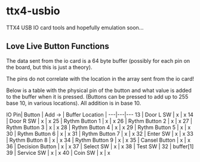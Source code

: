 # ttx4-usbio
TTX4 USB IO card tools and hopefully emulation soon...

## Love Live Button Functions

The data sent from the io card is a 64 byte buffer (possibly for each pin on the board, but this is just a theory).

The pins do not correlate with the location in the array sent from the io card!

Below is a table with the physical pin of the button and what value is added to the buffer when it is pressed. (Buttons can be pressed to add up to 255 base 10, in various locations). All addition is in base 10. 

IO Pin| Button | Add -> | Buffer Location |
---|---|---
13 | Door L SW | x | x
14 | Door R SW | x | x
25 | Rythm Button 1 | x | x
26 | Rythm Button 2 | x | x
27 | Rythm Button 3 | x | x
28 | Rythm Button 4 | x | x
29 | Rythm Button 5 | x | x
30 | Rythm Button 6 | x | x
31 | Rythm Button 7 | x | x
32 | Enter SW | x | x
33 | Rythm Button 8 | x | x
34 | Rythm Button 9 | x | x
35 | Cansel Button | x | x
36 | Decision Button | x | x
37 | Select SW | x | x
38 | Test SW | 32 | buffer[1]
39 | Service SW | x | x
40 | Coin SW | x | x

